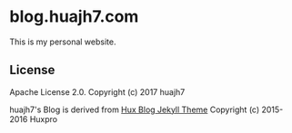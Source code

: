 # blog.huajh7.com

This is my personal website.


## License

Apache License 2.0. Copyright (c) 2017 huajh7

huajh7's Blog is derived from [Hux Blog Jekyll Theme](https://github.com/Huxpro/huxpro.github.io) Copyright (c) 2015-2016 Huxpro
